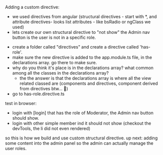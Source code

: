 Adding a custom directive:
* we used directives from angular (structural directives - start with *, and attribute directives- looks list attributes - like bsRadio or ngClass we used)
* lets create our own structural directive to "not show" the Admin nav button is the user is not in a specific role.

- create a folder called "directives" and create a directive called 'has-role'.
- make sure the new directive is added to the app.module.ts file, in the declarations array. go there to make sure.
- why do you think it's place is in the declarations array? what common among all the classes in the declarations array? 
  * the the answer is that the declarations array is where all the view related classed are (components and directives, component derived from directives btw... 🤫)
- go to has-role.directive.ts


test in browser:
* login with [login] that has the role of Moderator, the Admin nav button should show.
* login with other simple member ind it should not show (checkout the devTools, the li did not even rendered)

so this is how we build and use custom structural directive.
up next: adding some content into the admin panel so the admin can actually manage the user roles.



